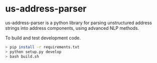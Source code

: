 us-address-parser
=================
us-address-parser is a python library for parsing unstructured address strings into address components, using advanced NLP methods.

To build and test development code.

```bash
> pip install -r requirements.txt
> python setup.py develop
> bash build.sh
```
